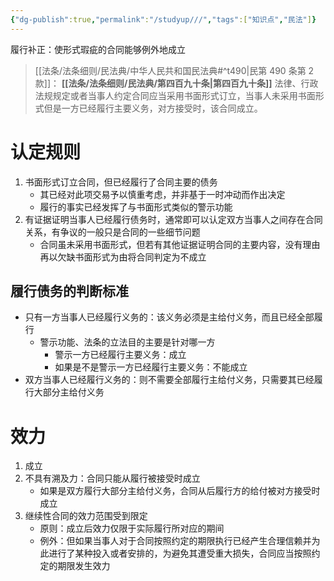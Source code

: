 ```yaml
---
{"dg-publish":true,"permalink":"/studyup///","tags":["知识点","民法"]}
---
```


履行补正：使形式瑕疵的合同能够例外地成立
> [[法条/法条细则/民法典/中华人民共和国民法典#^t490\|民第 490 条第 2 款]]：
> **[[法条/法条细则/民法典/第四百九十条\|第四百九十条]]** 法律、行政法规规定或者当事人约定合同应当采用书面形式订立，当事人未采用书面形式但是一方已经履行主要义务，对方接受时，该合同成立。
# 认定规则
1. 书面形式订立合同，但已经履行了合同主要的债务
	- 其已经对此项交易予以慎重考虑，并非基于一时冲动而作出决定
	- 履行的事实已经发挥了与书面形式类似的警示功能
2. 有证据证明当事人已经履行债务时，通常即可以认定双方当事人之间存在合同关系，有争议的一般只是合同的一些细节问题
	- 合同虽未采用书面形式，但若有其他证据证明合同的主要内容，没有理由再以欠缺书面形式为由将合同判定为不成立
## 履行债务的判断标准
- 只有一方当事人已经履行义务的：该义务必须是主给付义务，而且已经全部履行
	- 警示功能、法条的立法目的主要是针对哪一方
		- 警示一方已经履行主要义务：成立
		- 如果是不是警示一方已经履行主要义务：不能成立	
- 双方当事人已经履行义务的：则不需要全部履行主给付义务，只需要其已经履行大部分主给付义务
# 效力
1. 成立
2. 不具有溯及力：合同只能从履行被接受时成立
	- 如果是双方履行大部分主给付义务，合同从后履行方的给付被对方接受时成立
3. 继续性合同的效力范围受到限定
	- 原则：成立后效力仅限于实际履行所对应的期间
	- 例外：但如果当事人对于合同按照约定的期限执行已经产生合理信赖并为此进行了某种投入或者安排的，为避免其遭受重大损失，合同应当按照约定的期限发生效力